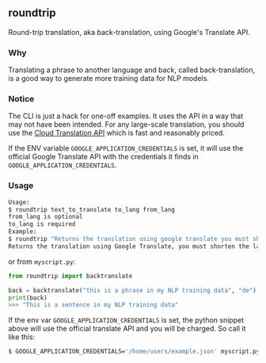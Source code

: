 ## roundtrip

Round-trip translation, aka back-translation, using Google's Translate API.

### Why

Translating a phrase to another language and back, called back-translation, is a good way to generate more training data for NLP models.

### Notice

The CLI is just a hack for one-off examples. It uses the API in a way that may not have been intended. For any large-scale translation, you should use the [Cloud Translation API](https://cloud.google.com/translate/docs/) which is fast and reasonably priced.

If the ENV variable `GOOGLE_APPLICATION_CREDENTIALS` is set, it will use the official Google Translate API with the credentials it finds in `GOOGLE_APPLICATION_CREDENTIALS`.

### Usage

```sh
Usage:
$ roundtrip text_to_translate to_lang from_lang
from_lang is optional
to_lang is required
Example:
$ roundtrip "Returns the translation using google translate you must shortcut the language you define" fr
Returns the translation using Google Translate, you must shorten the language you set
```

or from `myscript.py`:

```py
from roundtrip import backtranslate

back = backtranslate("this is a phrase in my NLP training data", "de")
print(back)
>>> "This is a sentence in my NLP training data"
```

If the env var `GOOGLE_APPLICATION_CREDENTIALS` is set, the python snippet above will use the official translate API and you will be charged. So call it like this:

```sh
$ GOOGLE_APPLICATION_CREDENTIALS='/home/users/example.json' myscript.py
```

